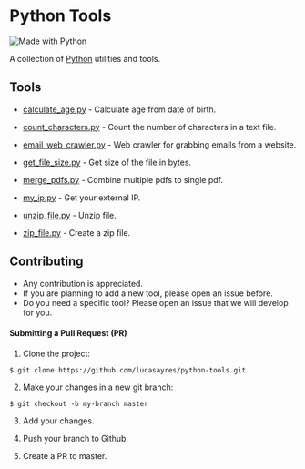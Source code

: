 # Python Tools

![Made with Python](http://forthebadge.com/images/badges/made-with-python.svg)

A collection of [Python](https://www.python.org) utilities and tools.

## Tools

- [calculate_age.py](https://github.com/lucasayres/python-tools/blob/master/tools/calculate_age.py) - Calculate age from date of birth.

- [count_characters.py](https://github.com/lucasayres/python-tools/blob/master/tools/count_characters.py) - Count the number of characters in a text file.

- [email_web_crawler.py](https://github.com/lucasayres/python-tools/blob/master/tools/email_web_crawler.py) - Web crawler for grabbing emails from a website.

- [get_file_size.py](https://github.com/lucasayres/python-tools/blob/master/tools/get_file_size.py) - Get size of the file in bytes.

- [merge_pdfs.py](https://github.com/lucasayres/python-tools/blob/master/tools/merge_pdfs.py) - Combine multiple pdfs to single pdf.

- [my_ip.py](https://github.com/lucasayres/python-tools/blob/master/tools/my_ip.py) - Get your external IP.

- [unzip_file.py](https://github.com/lucasayres/python-tools/blob/master/tools/unzip_file.py) - Unzip file.

- [zip_file.py](https://github.com/lucasayres/python-tools/blob/master/tools/zip_file.py) - Create a zip file.

## Contributing

- Any contribution is appreciated.
- If you are planning to add a new tool, please open an issue before.
- Do you need a specific tool? Please open an issue that we will develop for you.

#### Submitting a Pull Request (PR)

1. Clone the project:
  ```
  $ git clone https://github.com/lucasayres/python-tools.git
  ```

2. Make your changes in a new git branch:
  ```
  $ git checkout -b my-branch master
  ```

3. Add your changes.

4. Push your branch to Github.

5. Create a PR to master.
